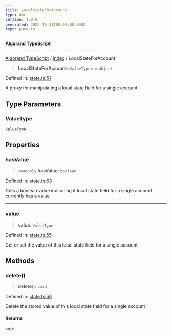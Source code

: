 ```yaml
---
title: LocalStateForAccount
type: doc
version: 1.0.0
generated: 2025-10-31T00:00:00.000Z
repo: puya-ts
---
```


[**Algorand TypeScript**](/reference/algorand-typescript/api/readme/)

---

[Algorand TypeScript](docs/_md/modules) / [index](docs/_md/index/README) / LocalStateForAccount

> **LocalStateForAccount**\<`ValueType`\> = `object`

Defined in: [state.ts:51](https://github.com/algorandfoundation/puya-ts/blob/main/packages/algo-ts/src/state.ts#L51)

A proxy for manipulating a local state field for a single account

## Type Parameters

### ValueType

`ValueType`

## Properties

### hasValue

> `readonly` **hasValue**: `boolean`

Defined in: [state.ts:63](https://github.com/algorandfoundation/puya-ts/blob/main/packages/algo-ts/src/state.ts#L63)

Gets a boolean value indicating if local state field for a single account currently has a value

---

### value

> **value**: `ValueType`

Defined in: [state.ts:55](https://github.com/algorandfoundation/puya-ts/blob/main/packages/algo-ts/src/state.ts#L55)

Get or set the value of this local state field for a single account

## Methods

### delete()

> **delete**(): `void`

Defined in: [state.ts:59](https://github.com/algorandfoundation/puya-ts/blob/main/packages/algo-ts/src/state.ts#L59)

Delete the stored value of this local state field for a single account

#### Returns

`void`
